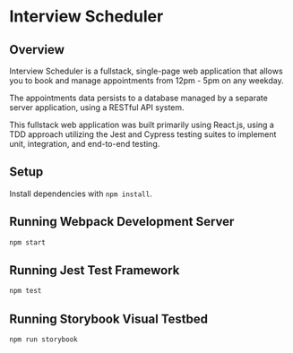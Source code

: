 # Interview Scheduler

## Overview

Interview Scheduler is a fullstack, single-page web application that allows you to book and manage appointments from 12pm - 5pm on any weekday.

The appointments data persists to a database managed by a separate server application, using a RESTful API system.

This fullstack web application was built primarily using React.js, using a TDD approach utilizing the Jest and Cypress testing suites to implement unit, integration, and end-to-end testing.




## Setup

Install dependencies with `npm install`.

## Running Webpack Development Server

```sh
npm start
```

## Running Jest Test Framework

```sh
npm test
```

## Running Storybook Visual Testbed

```sh
npm run storybook
```